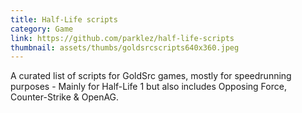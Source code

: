 ```yaml
---
title: Half-Life scripts
category: Game
link: https://github.com/parklez/half-life-scripts
thumbnail: assets/thumbs/goldsrcscripts640x360.jpeg
---
```

A curated list of scripts for GoldSrc games, mostly for speedrunning purposes - Mainly for Half-Life 1 but also includes Opposing Force, Counter-Strike & OpenAG.